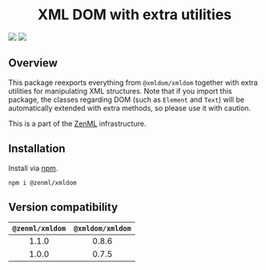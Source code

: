 <div align="center">
<h1>XML DOM with extra utilities</h1>
</div>

![](https://img.shields.io/github/package-json/v/Ziphil/ZenmlXmldom)
![](https://img.shields.io/github/commit-activity/y/Ziphil/ZenmlXmldom?label=commits)


## Overview
This package reexports everything from `@xmldom/xmldom` together with extra utilities for manipulating XML structures.
Note that if you import this package, the classes regarding DOM (such as `Element` and `Text`) will be automatically extended with extra methods, so please use it with caution.

This is a part of the [ZenML](https://github.com/Ziphil/Zenml) infrastructure.

## Installation
Install via [npm](https://www.npmjs.com/package/@zenml/xmldom).
```
npm i @zenml/xmldom
```

## Version compatibility
| `@zenml/xmldom` | `@xmldom/xmldom` |
|:--:|:--:|
| 1.1.0 | 0.8.6 |
| 1.0.0 | 0.7.5 |
